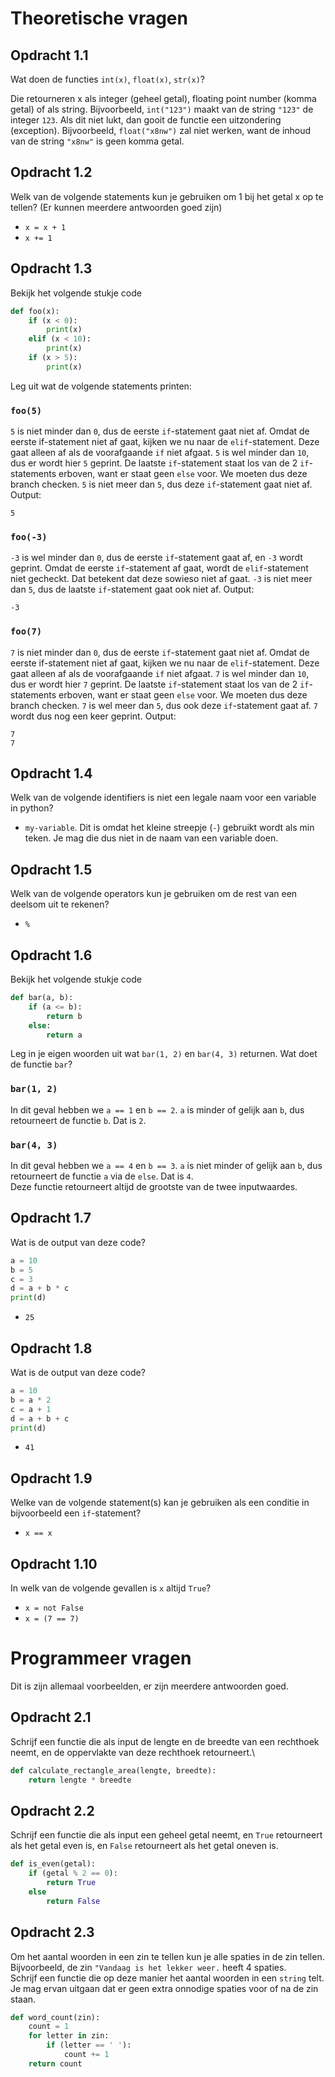 # Theoretische vragen

## Opdracht 1.1
Wat doen de functies `int(x)`, `float(x)`, `str(x)`?

Die retourneren x als integer (geheel getal), floating point number (komma getal) of als string.
Bijvoorbeeld, `int("123")` maakt van de string `"123"` de integer `123`.
Als dit niet lukt, dan gooit de functie een uitzondering (exception).
Bijvoorbeeld, `float("x8nw")` zal niet werken, want de inhoud van de string `"x8nw"` is geen komma getal.

## Opdracht 1.2
Welk van de volgende statements kun je gebruiken om 1 bij het getal x op te tellen? (Er kunnen meerdere antwoorden goed zijn)
- `x = x + 1`
- `x += 1`

## Opdracht 1.3
Bekijk het volgende stukje code
```py
def foo(x):
    if (x < 0):
        print(x)
    elif (x < 10):
        print(x)
    if (x > 5):
        print(x)
```
Leg uit wat de volgende statements printen:
### `foo(5)`
`5` is niet minder dan `0`, dus de eerste `if`-statement gaat niet af.
Omdat de eerste if-statement niet af gaat, kijken we nu naar de `elif`-statement. Deze gaat alleen af als de voorafgaande `if` niet afgaat.
`5` is wel minder dan `10`, dus er wordt hier `5` geprint.
De laatste `if`-statement staat los van de 2 `if`-statements erboven, want er staat geen `else` voor. We moeten dus deze branch checken.
`5` is niet meer dan `5`, dus deze `if`-statement gaat niet af.
Output:
```
5
```
### `foo(-3)`
`-3` is wel minder dan `0`, dus de eerste `if`-statement gaat af, en `-3` wordt geprint. Omdat de eerste `if`-statement af gaat, wordt de `elif`-statement niet gecheckt. Dat betekent dat deze sowieso niet af gaat.
`-3` is niet meer dan `5`, dus de laatste `if`-statement gaat ook niet af.
Output:
```
-3
```
### `foo(7)`
`7` is niet minder dan `0`, dus de eerste `if`-statement gaat niet af.
Omdat de eerste if-statement niet af gaat, kijken we nu naar de `elif`-statement. Deze gaat alleen af als de voorafgaande `if` niet afgaat.
`7` is wel minder dan `10`, dus er wordt hier `7` geprint.
De laatste `if`-statement staat los van de 2 `if`-statements erboven, want er staat geen `else` voor. We moeten dus deze branch checken.
`7` is wel meer dan `5`, dus ook deze `if`-statement gaat af. `7` wordt dus nog een keer geprint.
Output:
```
7
7
```

## Opdracht 1.4
Welk van de volgende identifiers is niet een legale naam voor een variable in python?
- `my-variable`. Dit is omdat het kleine streepje (`-`) gebruikt wordt als min teken. Je mag die dus niet in de naam van een variable doen.

## Opdracht 1.5
Welk van de volgende operators kun je gebruiken om de rest van een deelsom uit te rekenen?
- `%`

## Opdracht 1.6
Bekijk het volgende stukje code
```py
def bar(a, b):
    if (a <= b):
        return b
    else:
        return a
```
Leg in je eigen woorden uit wat `bar(1, 2)` en `bar(4, 3)` returnen. Wat doet de functie `bar`?

### `bar(1, 2)`
In dit geval hebben we `a == 1` en `b == 2`. `a` is minder of gelijk aan `b`, dus retourneert de functie `b`. Dat is `2`.
### `bar(4, 3)`
In dit geval hebben we `a == 4` en `b == 3`. `a` is niet minder of gelijk aan `b`, dus retourneert de functie `a` via de `else`. Dat is `4`.\
Deze functie retourneert altijd de grootste van de twee inputwaardes.

## Opdracht 1.7
Wat is de output van deze code?
```py
a = 10
b = 5
c = 3
d = a + b * c
print(d)
```
- `25`

## Opdracht 1.8
Wat is de output van deze code?
```py
a = 10
b = a * 2
c = a + 1
d = a + b + c
print(d)
```
- `41`

## Opdracht 1.9
Welke van de volgende statement(s) kan je gebruiken als een conditie in bijvoorbeeld een `if`-statement?
- `x == x`

## Opdracht 1.10
In welk van de volgende gevallen is `x` altijd `True`?
- `x = not False`
- `x = (7 == 7)`

# Programmeer vragen
Dit is zijn allemaal voorbeelden, er zijn meerdere antwoorden goed.

## Opdracht 2.1
Schrijf een functie die als input de lengte en de breedte van een rechthoek neemt, en de oppervlakte van deze rechthoek retourneert.\

```py
def calculate_rectangle_area(lengte, breedte):
    return lengte * breedte
```

## Opdracht 2.2
Schrijf een functie die als input een geheel getal neemt, en `True` retourneert als het getal even is, en `False` retourneert als het getal oneven is.
```py
def is_even(getal):
    if (getal % 2 == 0):
        return True
    else
        return False
```

## Opdracht 2.3
Om het aantal woorden in een zin te tellen kun je alle spaties in de zin tellen. Bijvoorbeeld, de zin `"Vandaag is het lekker weer.` heeft 4 spaties.\
Schrijf een functie die op deze manier het aantal woorden in een `string` telt. Je mag ervan uitgaan dat er geen extra onnodige spaties voor of na de zin staan.
```py
def word_count(zin):
    count = 1
    for letter in zin:
        if (letter == ' '):
            count += 1
    return count
```